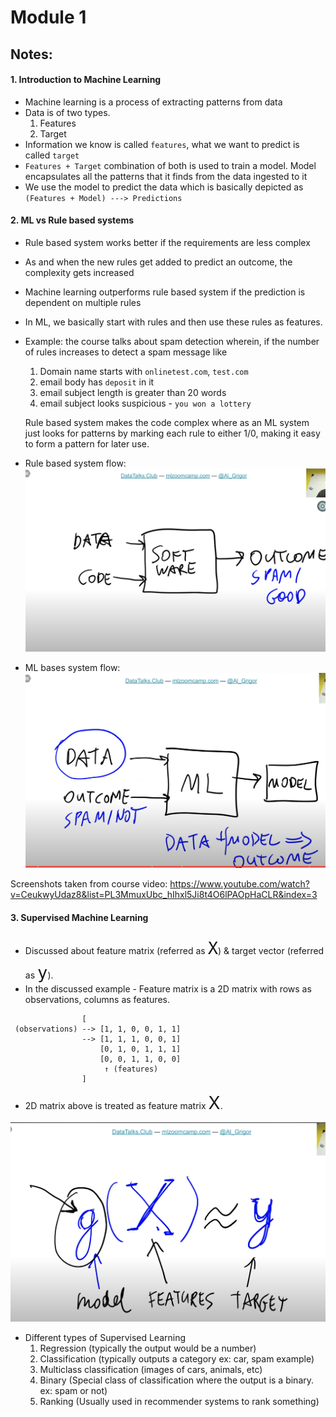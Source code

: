 # Module 1

## Notes:

#### 1. Introduction to Machine Learning
- Machine learning is a process of extracting patterns from data
- Data is of two types.
    1. Features
    2. Target
- Information we know is called `features`, what we want to predict is called `target`
- `Features + Target` combination of both is used to train a model. Model encapsulates all the patterns that it finds from the data ingested to it
- We use the model to predict the data which is basically depicted as 
    `(Features + Model) ---> Predictions`


#### 2. ML vs Rule based systems
- Rule based system works better if the requirements are less complex
- As and when the new rules get added to predict an outcome, the complexity gets increased
- Machine learning outperforms rule based system if the prediction is dependent on multiple rules
- In ML, we basically start with rules and then use these rules as features.
- Example: the course talks about spam detection wherein, if the number of rules increases to detect a spam message like
    1. Domain name starts with `onlinetest.com`, `test.com`
    2. email body has `deposit` in it
    3. email subject length is greater than 20 words
    4. email subject looks suspicious - `you won a lottery`

   Rule based system makes the code complex where as an ML system just looks for patterns by marking each rule to either 1/0, making it easy to form a pattern for later use.
- Rule based system flow:
![rule-based-system-flow](./images/Rules-based-system.png)


- ML bases system flow:
![ml-based-system-flow](./images/ML-based-system.png)


Screenshots taken from course video: https://www.youtube.com/watch?v=CeukwyUdaz8&list=PL3MmuxUbc_hIhxl5Ji8t4O6lPAOpHaCLR&index=3


#### 3. Supervised Machine Learning
- Discussed about feature matrix (referred as <font size="6">`X`</font>) & target vector (referred as <font size="6">`y`</font>). 
- In the discussed example - Feature matrix is a 2D matrix with rows as observations, columns as features.
```
                [
 (observations) --> [1, 1, 0, 0, 1, 1] 
                --> [1, 1, 1, 0, 0, 1] 
                    [0, 1, 0, 1, 1, 1] 
                    [0, 0, 1, 1, 0, 0]
                     ↑ (features)
                ]
```
- 2D matrix above is treated as feature matrix <span style="font-size: 2em;">X</span>.

![supervised-learning](./images/supervised-learning-function.png)


- Different types of Supervised Learning
    1. Regression (typically the output would be a number)
    2. Classification (typically outputs a category ex: car, spam example)
    3. Multiclass classification (images of cars, animals, etc)
    4. Binary (Special class of classification where the output is a binary. ex: spam or not)
    5. Ranking (Usually used in recommender systems to rank something)
